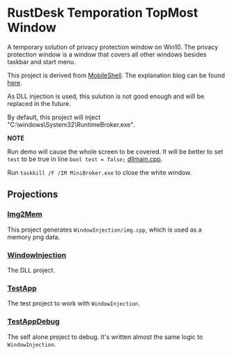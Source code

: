 # RustDesk Temporation TopMost Window

A temporary solution of privacy protection window on Win10. The privacy protection window is a window that covers all other windows besides taskbar and start menu.

This project is derived from [MobileShell](https://github.com/ADeltaX/MobileShell). The explanation blog can be found [here](https://blog.adeltax.com/window-z-order-in-windows-10/).

As DLL injection is used, this sulution is not good enough and will be replaced in the future.

By default, this project will inject "C:\windows\System32\RuntimeBroker.exe".


**NOTE**

Run demo will cause the whole screen to be covered.
It will be better to set ```test``` to be true in line ```bool test = false;``` [dllmain.cpp](./WindowInjection/dllmain.cpp).

Run ```taskkill /F /IM MiniBroker.exe``` to close the white window.

## Projections

### [Img2Mem](./Img2Mem)

This project generates ```WindowInjection/img.cpp```, which is used as a memory png data.

### [WindowInjection](./WindowInjection)

The DLL project.

### [TestApp](./TestApp)

The test project to work with ```WindowInjection```.

### [TestAppDebug](./TestAppDebug)

The self alone project to debug.
It's written almost the same logic to ```WindowInjection```.

